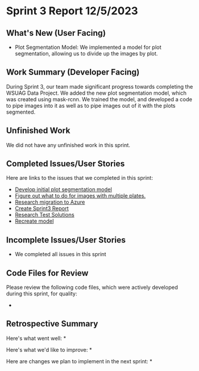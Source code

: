 # Sprint 3 Report 12/5/2023

## What's New (User Facing)
 * Plot Segmentation Model: We implemented a model for plot segmentation, allowing us to divide up the images by plot.


## Work Summary (Developer Facing)
During Sprint 3, our team made significant progress towards completing the WSUAG Data Project. We added the new plot segmentation model, which was created using mask-rcnn. We trained the model, and developed a code to pipe images into it as well as to pipe images out of it with the plots segmented.

## Unfinished Work
We did not have any unfinished work in this sprint.


## Completed Issues/User Stories
Here are links to the issues that we completed in this sprint:
* [Develop initial plot segmentation model](https://github.com/WSUCptSCapstone-F23-S24/wsuag-arduinoapp/issues/32)
* [Figure out what to do for images with multiple plates.](https://github.com/WSUCptSCapstone-F23-S24/wsuag-arduinoapp/issues/3)
* [Research migration to Azure](https://github.com/WSUCptSCapstone-F23-S24/wsuag-arduinoapp/issues/19)
* [Create Sprint3 Report](https://github.com/WSUCptSCapstone-F23-S24/wsuag-arduinoapp/issues/33)
* [Research Test Solutions](https://github.com/WSUCptSCapstone-F23-S24/wsuag-arduinoapp/issues/24)
* [Recreate model](https://github.com/WSUCptSCapstone-F23-S24/wsuag-arduinoapp/issues/20)

 ## Incomplete Issues/User Stories
* We completed all issues in this sprint


## Code Files for Review
<!-- All modified files also copied into [src/scripts](https://github.com/WSUCptSCapstone-F23-S24/wsuag-arduinoapp/tree/main/src) folder for clarity -->

Please review the following code files, which were actively developed during this sprint, for quality:
 * []()

 

## Retrospective Summary
Here's what went well:
   * 
 
Here's what we'd like to improve:
   * 
  
Here are changes we plan to implement in the next sprint:
   * 